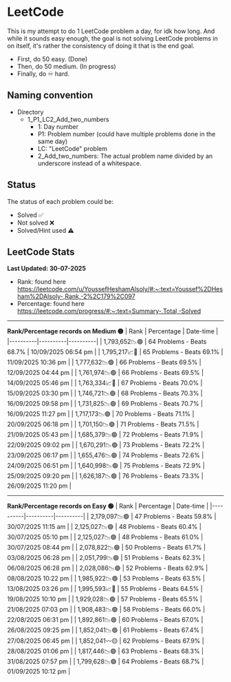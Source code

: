 # LeetCode

This is my attempt to do 1 LeetCode problem a day, for idk how long.
And while it sounds easy enough, the goal is not solving LeetCode problems in on itself,
it's rather the consistency of doing it that is the end goal.

- First, do 50 easy. (Done)
- Then, do 50 medium. (In progress)
- Finally, do ♾️ hard.


## Naming convention
- Directory
    - 1_P1_LC2_Add_two_numbers
        - 1: Day number
        - P1: Problem number (could have multiple problems done in the same day)
        - LC: "LeetCode" problem
        - 2_Add_two_numbers: The actual problem name divided by an underscore instead of a whitespace.

## Status
The status of each problem could be:
- Solved ✅
- Not solved ❌
- Solved/Hint used ⚠️

## LeetCode Stats
**Last Updated: 30-07-2025**
- Rank: found here https://leetcode.com/u/YoussefHeshamAlsoly/#:~:text=Youssef%2DHesham%2DAlsoly-,Rank,-2%2C179%2C097
- Percentage: found here https://leetcode.com/progress/#:~:text=Summary-,Total,-Solved

___
**Rank/Percentage records on Medium 🟡**
| Rank | Percentage | Date-time |
|----------|----------|----------|
| 1,793,652📉🟢 | 64 Problems - Beats 68.7% | 10/09/2025 06:54 pm |
| 1,795,217📈🔴 | 65 Problems - Beats 69.1% | 11/09/2025 10:36 pm |
| 1,777,632📉🟢 | 66 Problems - Beats 69.5% | 12/09/2025 04:44 pm |
| 1,761,974📉🟢 | 66 Problems - Beats 69.5% | 14/09/2025 05:46 pm |
| 1,763,334📈🔴 | 67 Problems - Beats 70.0% | 15/09/2025 03:30 pm |
| 1,746,721📉🟢 | 68 Problems - Beats 70.3% | 16/09/2025 09:58 pm |
| 1,731,825📉🟢 | 69 Problems - Beats 70.7% | 16/09/2025 11:27 pm |
| 1,717,173📉🟢 | 70 Problems - Beats 71.1% | 20/09/2025 06:18 pm |
| 1,701,150📉🟢 | 71 Problems - Beats 71.5% | 21/09/2025 05:43 pm |
| 1,685,379📉🟢 | 72 Problems - Beats 71.9% | 22/09/2025 09:02 pm |
| 1,670,291📉🟢 | 73 Problems - Beats 72.2% | 23/09/2025 06:17 pm |
| 1,655,476📉🟢 | 74 Problems - Beats 72.6% | 24/09/2025 06:51 pm |
| 1,640,998📉🟢 | 75 Problems - Beats 72.9% | 25/09/2025 09:20 pm |
| 1,626,187📉🟢 | 76 Problems - Beats 73.3% | 26/09/2025 11:20 pm |








___

**Rank/Percentage records on Easy 🟢**
| Rank | Percentage | Date-time |
|----------|----------|----------|
| 2,179,097📉🟢 | 47 Problems - Beats 59.8% | 30/07/2025 11:15 am |
| 2,125,027📉🟢 | 48 Problems - Beats 60.4% | 30/07/2025 05:10 pm |
| 2,125,027📉🟢 | 48 Problems - Beats 61.0% | 30/07/2025 08:44 pm |
| 2,078,822📉🟢 | 50 Problems - Beats 61.7% | 03/08/2025 06:28 pm |
| 2,051,799📉🟢 | 51 Problems - Beats 62.3% | 06/08/2025 06:28 pm |
| 2,028,086📉🟢 | 52 Problems - Beats 62.9% | 08/08/2025 10:22 pm |
| 1,985,922📉🟢 | 53 Problems - Beats 63.5% | 13/08/2025 03:26 pm |
| 1,995,593📈🔴 | 55 Problems - Beats 64.5% | 19/08/2025 10:10 pm |
| 1,929,028📉🟢 | 57 Problems - Beats 65.5% | 21/08/2025 07:03 pm |
| 1,908,483📉🟢 | 58 Problems - Beats 66.0% | 22/08/2025 06:31 pm |
| 1,892,861📉🟢 | 60 Problems - Beats 67.0% | 26/08/2025 09:25 pm |
| 1,852,041📉🟢 | 61 Problems - Beats 67.4% | 27/08/2025 06:45 pm |
| 1,852,041〰️🟡 | 62 Problems - Beats 67.9% | 28/08/2025 01:06 pm |
| 1,817,446📉🟢 | 63 Problems - Beats 68.3% | 31/08/2025 07:57 pm |
| 1,799,628📉🟢 | 64 Problems - Beats 68.7% | 01/09/2025 10:12 pm |